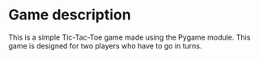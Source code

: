 # Game description

This is a simple Tic-Tac-Toe game made using the Pygame module. This game is designed for two players who have to go in turns. 

